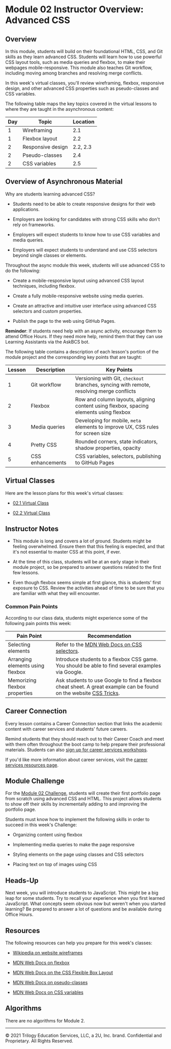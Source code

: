# Module 02 Instructor Overview: Advanced CSS

## Overview

In this module, students will build on their foundational HTML, CSS, and Git skills as they learn advanced CSS. Students will learn how to use powerful CSS layout tools, such as media queries and flexbox, to make their webpages mobile-responsive. This module also teaches Git workflow, including moving among branches and resolving merge conflicts.

In this week's virtual classes, you'll review wireframing, flexbox, responsive design, and other advanced CSS properties such as pseudo-classes and CSS variables.

The following table maps the key topics covered in the virtual lessons to where they are taught in the asynchronous content:

| Day | Topic             | Location |
| --- | ----------------- | -------- |
| 1   | Wireframing       | 2.1      |
| 1   | Flexbox layout    | 2.2      |
| 2   | Responsive design | 2.2, 2.3 |
| 2   | Pseudo-classes    | 2.4      |
| 2   | CSS variables     | 2.5      |

## Overview of Asynchronous Material

Why are students learning advanced CSS?

* Students need to be able to create responsive designs for their web applications.

* Employers are looking for candidates with strong CSS skills who don't rely on frameworks.

* Employers will expect students to know how to use CSS variables and media queries.

* Employers will expect students to understand and use CSS selectors beyond single classes or elements.

Throughout the async module this week, students will use advanced CSS to do the following:

* Create a mobile-responsive layout using advanced CSS layout techniques, including flexbox.

* Create a fully mobile-responsive website using media queries.

* Create an attractive and intuitive user interface using advanced CSS selectors and custom properties.

* Publish the page to the web using GitHub Pages.

**Reminder**: If students need help with an async activity, encourage them to attend Office Hours. If they need more help, remind them that they can use Learning Assistants via the AskBCS bot.

The following table contains a description of each lesson's portion of the module project and the corresponding key points that are taught:

| Lesson | Description      | Key Points                                                                             |
| ------ | ---------------- | -------------------------------------------------------------------------------------- |
| 1      | Git workflow     | Versioning with Git, `checkout` branches, syncing with remote, resolving merge conflicts    |
| 2      | Flexbox          | Row and column layouts, aligning content using flexbox, spacing elements using flexbox |
| 3      | Media queries    | Developing for mobile, `meta` elements to improve UX, CSS rules for screen size        |
| 4      | Pretty CSS       | Rounded corners, state indicators, shadow properties, opacity                          |
| 5      | CSS enhancements | CSS variables, selectors, publishing to GitHub Pages                                   |

## Virtual Classes

Here are the lesson plans for this week's virtual classes:

* [02.1 Virtual Class](./02.1-REQUIRED.md)

* [02.2 Virtual Class](./02.2-REQUIRED.md)

## Instructor Notes

* This module is long and covers a lot of ground. Students might be feeling overwhelmed. Ensure them that this feeling is expected, and that it's not essential to master CSS at this point, if ever.

* At the time of this class, students will be at an early stage in their module project, so be prepared to answer questions related to the first few lessons.

* Even though flexbox seems simple at first glance, this is students' first exposure to CSS. Review the activities ahead of time to be sure that you are familiar with what they will encounter.

### Common Pain Points

According to our class data, students might experience some of the following pain points this week:

| Pain Point                       | Recommendation                                                                                                                                 |
| -------------------------------- | -----------------------------------------------------------------------------------------------------------------------------------------------|
| Selecting elements               | Refer to the [MDN Web Docs on CSS selectors](https://developer.mozilla.org/en-US/docs/Learn/CSS/Building_blocks/Selectors).                    |
| Arranging elements using flexbox | Introduce students to a flexbox CSS game. You should be able to find several examples via Google.                                              |
| Memorizing flexbox properties    | Ask students to use Google to find a flexbox cheat sheet. A great example can be found on the website [CSS Tricks](https://css-tricks.com/).   |

## Career Connection

Every lesson contains a Career Connection section that links the academic content with career services and students' future careers.

Remind students that they should reach out to their Career Coach and meet with them often throughout the boot camp to help prepare their professional materials. Students can also [sign up for career services workshops](https://careernetwork.2u.com/?utm_medium=Academics&utm_source=boot_camp).

If you'd like more information about career services, visit the [career services resources page](https://careernetwork.2u.com/?utm_medium=Academics&utm_source=boot_camp/).

## Module Challenge

For the [Module 02 Challenge](../../01-Class-Content/02-Advanced-CSS/02-Challenge), students will create their first portfolio page from scratch using advanced CSS and HTML. This project allows students to show off their skills by incrementally adding to and improving the portfolio page.

Students must know how to implement the following skills in order to succeed in this week's Challenge:

* Organizing content using flexbox

* Implementing media queries to make the page responsive

* Styling elements on the page using classes and CSS selectors

* Placing text on top of images using CSS

## Heads-Up

Next week, you will introduce students to JavaScript. This might be a big leap for some students. Try to recall your experience when you first learned JavaScript. What concepts seem obvious now but weren't when you started learning? Be prepared to answer a lot of questions and be available during Office Hours.

## Resources

The following resources can help you prepare for this week's classes:

* [Wikipedia on website wireframes](https://en.wikipedia.org/wiki/Website_wireframe)

* [MDN Web Docs on flexbox](https://developer.mozilla.org/en-US/docs/Learn/CSS/CSS_layout/Flexbox)

* [MDN Web Docs on the CSS Flexible Box Layout](https://developer.mozilla.org/en-US/docs/Web/CSS/CSS_Flexible_Box_Layout)

* [MDN Web Docs on pseudo-classes](https://developer.mozilla.org/en-US/docs/Web/CSS/Pseudo-classes)

* [MDN Web Docs on CSS variables](https://developer.mozilla.org/en-US/docs/Web/CSS/Using_CSS_custom_properties)

## Algorithms

There are no algorithms for Module 2.

---
© 2021 Trilogy Education Services, LLC, a 2U, Inc. brand. Confidential and Proprietary. All Rights Reserved.
